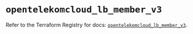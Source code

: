 # `opentelekomcloud_lb_member_v3`

Refer to the Terraform Registry for docs: [`opentelekomcloud_lb_member_v3`](https://registry.terraform.io/providers/opentelekomcloud/opentelekomcloud/1.36.47/docs/resources/lb_member_v3).
